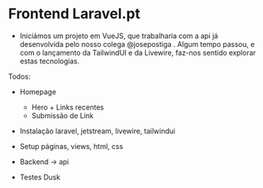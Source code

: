 # Frontend Laravel.pt

- Iniciámos um projeto em VueJS, que trabalharia com a api 
já desenvolvida pelo nosso colega @josepostiga . Algum tempo
passou, e com o lançamento da TailwindUI e da Livewire, faz-nos
sentido explorar estas tecnologias.

Todos:

- Homepage
    - Hero + Links recentes
    - Submissão de Link
    
- Instalação laravel, jetstream, livewire, tailwindui
- Setup páginas, views, html, css
- Backend -> api
- Testes Dusk


